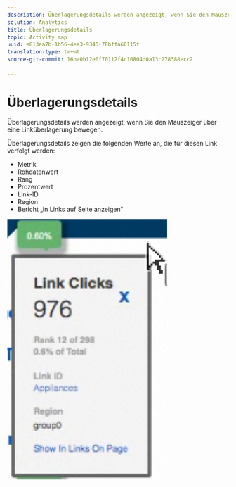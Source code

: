 ```yaml
---
description: Überlagerungsdetails werden angezeigt, wenn Sie den Mauszeiger über eine Linküberlagerung bewegen.
solution: Analytics
title: Überlagerungsdetails
topic: Activity map
uuid: e813ea7b-1b56-4ea3-9345-78bffa66115f
translation-type: tm+mt
source-git-commit: 16ba0b12e0f70112f4c10804d0a13c278388ecc2

---
```



# Überlagerungsdetails

Überlagerungsdetails werden angezeigt, wenn Sie den Mauszeiger über eine Linküberlagerung bewegen.

Überlagerungsdetails zeigen die folgenden Werte an, die für diesen Link verfolgt werden:

* Metrik
* Rohdatenwert
* Rang
* Prozentwert
* Link-ID
* Region
* Bericht „In Links auf Seite anzeigen“

![](assets/overlay_details.png)

